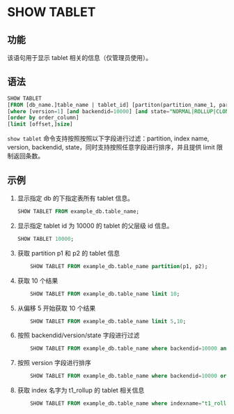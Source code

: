 # SHOW TABLET

## 功能

该语句用于显示 tablet 相关的信息（仅管理员使用）。

## 语法

```sql
SHOW TABLET
[FROM [db_name.]table_name | tablet_id] [partiton(partition_name_1, partition_name_1)]
[where [version=1] [and backendid=10000] [and state="NORMAL|ROLLUP|CLONE|DECOMMISSION"]]
[order by order_column]
[limit [offset,]size]
```

`show tablet` 命令支持按照按照以下字段进行过滤：partition, index name, version, backendid,
state，同时支持按照任意字段进行排序，并且提供 limit 限制返回条数。

## 示例

1. 显示指定 db 的下指定表所有 tablet 信息。

    ```sql
    SHOW TABLET FROM example_db.table_name;
    ```

2. 显示指定 tablet id 为 10000 的 tablet 的父层级 id 信息。

    ```sql
    SHOW TABLET 10000;
    ```

3. 获取 partition p1 和 p2 的 tablet 信息

    ```sql
        SHOW TABLET FROM example_db.table_name partition(p1, p2);
    ```

4. 获取 10 个结果

    ```sql
        SHOW TABLET FROM example_db.table_name limit 10;
    ```

5. 从偏移 5 开始获取 10 个结果

    ```sql
        SHOW TABLET FROM example_db.table_name limit 5,10;
    ```

6. 按照 backendid/version/state 字段进行过滤

    ```sql
        SHOW TABLET FROM example_db.table_name where backendid=10000 and version=1 and state="NORMAL";
    ```

7. 按照 version 字段进行排序

    ```sql
        SHOW TABLET FROM example_db.table_name where backendid=10000 order by version;
    ```

8. 获取 index 名字为 t1_rollup 的 tablet 相关信息

    ```sql
        SHOW TABLET FROM example_db.table_name where indexname="t1_rollup";
    ```
